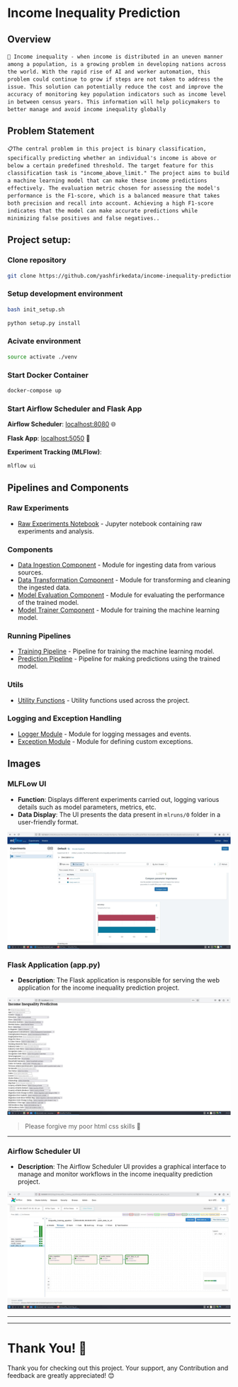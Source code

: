 # Income Inequality Prediction

## Overview
```🏥 Income inequality - when income is distributed in an uneven manner among a population, is a growing problem in developing nations across the world. With the rapid rise of AI and worker automation, this problem could continue to grow if steps are not taken to address the issue. This solution can potentially reduce the cost and improve the accuracy of monitoring key population indicators such as income level in between census years. This information will help policymakers to better manage and avoid income inequality globally```

## Problem Statement

```📋The central problem in this project is binary classification, specifically predicting whether an individual's income is above or below a certain predefined threshold. The target feature for this classification task is "income_above_limit." The project aims to build a machine learning model that can make these income predictions effectively. The evaluation metric chosen for assessing the model's performance is the F1-score, which is a balanced measure that takes both precision and recall into account. Achieving a high F1-score indicates that the model can make accurate predictions while minimizing false positives and false negatives..```

## Project setup:


### Clone repository
```bash
git clone https://github.com/yashfirkedata/income-inequality-prediction-e2e.git
```

### Setup development environment
```bash
bash init_setup.sh
```
```bash
python setup.py install
```

### Acivate environment
```bash
source activate ./venv
```

### Start Docker Container
```bash
docker-compose up
```

### Start Airflow Scheduler and Flask App

**Airflow Scheduler**: [localhost:8080](http://localhost:8080) 🌐

**Flask App**: [localhost:5050](http://localhost:5050) 🚀

**Experiment Tracking (MLFlow)**:
```bash
mlflow ui

```

## Pipelines and Components

### Raw Experiments
- [Raw Experiments Notebook](notebooks/experiments_nb.ipynb) - Jupyter notebook containing raw experiments and analysis.

### Components
- [Data Ingestion Component](src/IncomeInequalityPrediction/components/data_ingestion.py) - Module for ingesting data from various sources.
- [Data Transformation Component](src/IncomeInequalityPrediction/components/data_transformation.py) - Module for transforming and cleaning the ingested data.
- [Model Evaluation Component](src/IncomeInequalityPrediction/components/model_evaluation.py) - Module for evaluating the performance of the trained model.
- [Model Trainer Component](src/IncomeInequalityPrediction/components/model_trainer.py) - Module for training the machine learning model.

### Running Pipelines
- [Training Pipeline](src/IncomeInequalityPrediction/pipelines/training_pipeline.py) - Pipeline for training the machine learning model.
- [Prediction Pipeline](src/IncomeInequalityPrediction/pipelines/prediction_pipeline.py) - Pipeline for making predictions using the trained model.

### Utils
- [Utility Functions](src/IncomeInequalityPrediction/utils/utils.py) - Utility functions used across the project.

### Logging and Exception Handling
- [Logger Module](src/IncomeInequalityPrediction/logger.py) - Module for logging messages and events.
- [Exception Module](src/IncomeInequalityPrediction/exception.py) - Module for defining custom exceptions.

## Images
### MLFLow UI

- **Function**: Displays different experiments carried out, logging various details such as model parameters, metrics, etc.
- **Data Display**: The UI presents the data present in `mlruns/0` folder in a user-friendly format.

![MLFlow UI](https://github.com/yashfirkedata/income-inequality-prediction-e2e/blob/f4e3b5ed8809f6f3f72ed9922f7dfba124417be4/images/mlflow.jpg)

### Flask Application (app.py)

- **Description**: The Flask application is responsible for serving the web application for the income inequality prediction project.
  
![Flask Application](https://github.com/yashfirkedata/income-inequality-prediction-e2e/blob/f4e3b5ed8809f6f3f72ed9922f7dfba124417be4/images/app.jpg)

> Please forgive my poor html css skills 🙂

---

### Airflow Scheduler UI

- **Description**: The Airflow Scheduler UI provides a graphical interface to manage and monitor workflows in the income inequality prediction project.
  
![Airflow Scheduler UI](https://github.com/yashfirkedata/income-inequality-prediction-e2e/blob/f4e3b5ed8809f6f3f72ed9922f7dfba124417be4/images/screen.jpg)

---

---

# Thank You! 🙏

Thank you for checking out this project. Your support, any Contribution and feedback are greatly appreciated! 😊

    
